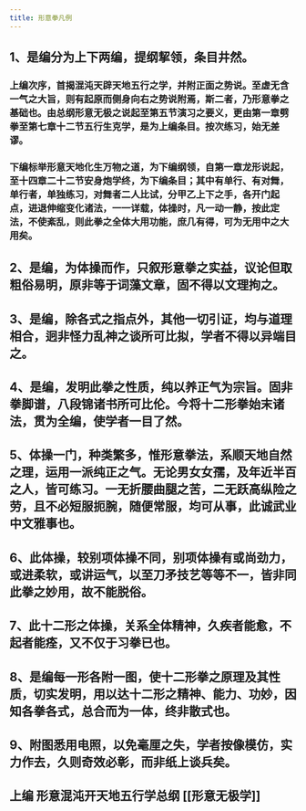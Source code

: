 ```yaml
---
title: 形意拳凡例
---
```


## 1、是编分为上下两编，提纲挈领，条目井然。
### 上编次序，首揭混沌天辟天地五行之学，并附正面之势说。至虚无含一气之大旨，则有起原而侧身向右之势说附焉，斯二者，乃形意拳之基础也。由总纲形意无极之说起至第五节演习之要义，更由第一章劈拳至第七章十二节五行生克学，是为上编条目。按次练习，始无差谬。
### 下编标举形意天地化生万物之道，为下编纲领，自第一章龙形说起，至十四章二十二节安身炮学终，为下编条目；其中有单行、有对舞，单行者，单独练习，对舞者二人比试，分甲乙上下之手，各开门起点，进退伸缩变化诸法，一一详载，体操时，凡一动一静，按此定法，不使紊乱，则此拳之全体大用功能，庶几有得，可为无用中之大用矣。
## 2、是编，为体操而作，只叙形意拳之实益，议论但取粗俗易明，原非等于词藻文章，固不得以文理拘之。
## 3、是编，除各式之指点外，其他一切引证，均与道理相合，迥非怪力乱神之谈所可比拟，学者不得以异端目之。
## 4、是编，发明此拳之性质，纯以养正气为宗旨。固非拳脚谱，八段锦诸书所可比伦。今将十二形拳始末诸法，贯为全编，使学者一目了然。
## 5、体操一门，种类繁多，惟形意拳法，系顺天地自然之理，运用一派纯正之气。无论男女女孺，及年近半百之人，皆可练习。一无折腰曲腿之苦，二无跃高纵险之劳，且不必短服扼腕，随便常服，均可从事，此诚武业中文雅事也。
## 6、此体操，较别项体操不同，别项体操有或尚劲力，或进柔软，或讲运气，以至刀矛技艺等等不一，皆非同此拳之妙用，故不能脱俗。
## 7、此十二形之体操，关系全体精神，久疾者能愈，不起者能痊，又不仅于习拳已也。
## 8、是编每一形各附一图，使十二形拳之原理及其性质，切实发明，用以达十二形之精神、能力、功妙，因知各拳各式，总合而为一体，终非散式也。
## 9、附图悉用电照，以免毫厘之失，学者按像模仿，实力作去，久则奇效必彰，而非纸上谈兵矣。
## 上编 形意混沌开天地五行学总纲 [[形意无极学]]

